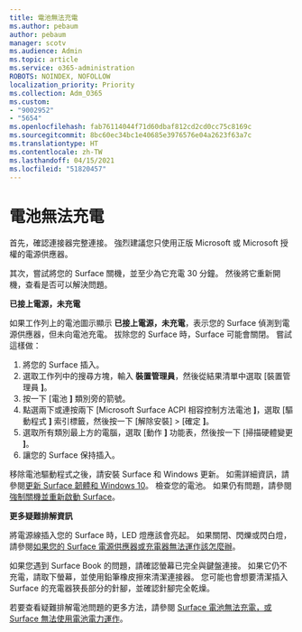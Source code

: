 ```yaml
---
title: 電池無法充電
ms.author: pebaum
author: pebaum
manager: scotv
ms.audience: Admin
ms.topic: article
ms.service: o365-administration
ROBOTS: NOINDEX, NOFOLLOW
localization_priority: Priority
ms.collection: Adm_O365
ms.custom:
- "9002952"
- "5654"
ms.openlocfilehash: fab76114044f71d60dbaf812cd2cd0cc75c8169c
ms.sourcegitcommit: 8bc60ec34bc1e40685e3976576e04a2623f63a7c
ms.translationtype: HT
ms.contentlocale: zh-TW
ms.lasthandoff: 04/15/2021
ms.locfileid: "51820457"
---
```

# <a name="battery-wont-charge"></a>電池無法充電

首先，確認連接器完整連接。 強烈建議您只使用正版 Microsoft 或 Microsoft 授權的電源供應器。

其次，嘗試將您的 Surface 關機，並至少為它充電 30 分鐘。 然後將它重新開機，查看是否可以解決問題。

**已接上電源，未充電**

如果工作列上的電池圖示顯示 **已接上電源，未充電**，表示您的 Surface 偵測到電源供應器，但未向電池充電。 拔除您的 Surface 時，Surface 可能會關閉。 嘗試這樣做：

1. 將您的 Surface 插入。
2. 選取工作列中的搜尋方塊，輸入 **裝置管理員**，然後從結果清單中選取 [裝置管理員 **]**。
3. 按一下 [電池 **]** 類別旁的箭號。
4. 點選兩下或連按兩下 [Microsoft Surface ACPI 相容控制方法電池 **]**，選取 [驅動程式 **]** 索引標籤，然後按一下 [解除安裝] > [確定 **]**。
5. 選取所有類別最上方的電腦，選取 [動作 **]** 功能表，然後按一下 [掃描硬體變更 **]**。
6. 讓您的 Surface 保持插入。

移除電池驅動程式之後，請安裝 Surface 和 Windows 更新。 如需詳細資訊，請參閱[更新 Surface 韌體和 Windows 10](https://support.microsoft.com/help/4023505)。 檢查您的電池。 如果仍有問題，請參閱[強制關機並重新啟動 Surface](https://support.microsoft.com/help/4036280/surface-force-a-shut-down-and-restart-your-surface)。

**更多疑難排解資訊**

將電源線插入您的 Surface 時，LED 燈應該會亮起。 如果關閉、閃爍或閃白燈，請參閱[如果您的 Surface 電源供應器或充電器無法運作該怎麼辦](https://support.microsoft.com/help/4484763/surface-fix-issues-with-your-power-supply)。 

如果您遇到 Surface Book 的問題，請確認螢幕已完全與鍵盤連接。 如果它仍不充電，請取下螢幕，並使用鉛筆橡皮擦來清潔連接器。 您可能也會想要清潔插入 Surface 的充電器狹長部分的針腳，並確認針腳完全乾燥。

若要查看疑難排解電池問題的更多方法，請參閱 [Surface 電池無法充電，或 Surface 無法使用電池電力運作](https://support.microsoft.com/help/4023536/surface-surface-battery-wont-charge)。
